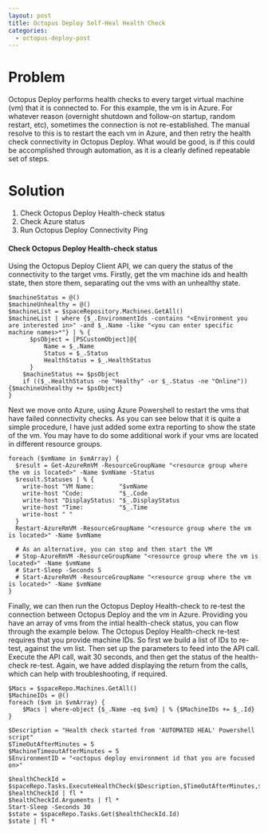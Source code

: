 ```yaml
---
layout: post
title: Octopus Deploy Self-Heal Health Check
categories:
  - octopus-deploy-post
---
```


# Problem

Octopus Deploy performs health checks to every target virtual machine (vm) that it is connected to. For this example, the vm is in Azure. 
For whatever reason (overnight shutdown and follow-on startup, random restart, etc), sometimes the connection is not re-established.
The manual resolve to this is to restart the each vm in Azure, and then retry the health check connectivity in Octopus Deploy.
What would be good, is if this could be accomplished through automation, as it is a clearly defined repeatable set of steps.

# Solution

1. Check Octopus Deploy Health-check status
2. Check Azure status
3. Run Octopus Deploy Connectivity Ping

#### Check Octopus Deploy Health-check status

Using the Octopus Deploy Client API, we can query the status of the connectivity to the target vms.
Firstly, get the vm machine ids and health state, then store them, separating out the vms with an unhealthy state. 

```
$machineStatus = @()
$machineUnhealthy = @()
$machineList = $spaceRepository.Machines.GetAll()
$machineList | where {$_.EnvironmentIds -contains "<Environment you are interested in>" -and $_.Name -like "<you can enter specific machine names>*"} | % {
      $psObject = [PSCustomObject]@{
          Name = $_.Name
          Status = $_.Status
          HealthStatus = $_.HealthStatus
      }
	$machineStatus += $psObject
	if (($_.HealthStatus -ne "Healthy" -or $_.Status -ne "Online")) {$machineUnhealthy += $psObject}
}
```

Next we move onto Azure, using Azure Powershell to restart the vms that have failed connectivity checks.
As you can see below that it is quite a simple procedure, I have just added some extra reporting to show the state of the vm.
You may have to do some additional work if your vms are located in different resource groups.
```
foreach ($vmName in $vmArray) {
  $result = Get-AzureRmVM -ResourceGroupName "<resource group where the vm is located>" -Name $vmName -Status
  $result.Statuses | % {
    write-host "VM Name:       "$vmName
    write-host "Code:          "$_.Code
    write-host "DisplayStatus: "$_.DisplayStatus
    write-host "Time:          "$_.Time
    write-host " "
  }
  Restart-AzureRmVM -ResourceGroupName "<resource group where the vm is located>" -Name $vmName
  
  # As an alternative, you can stop and then start the VM
  # Stop-AzureRmVM -ResourceGroupName "<resource group where the vm is located>" -Name $vmName
  # Start-Sleep -Seconds 5
  # Start-AzureRmVM -ResourceGroupName "<resource group where the vm is located>" -Name $vmName
}
```

Finally, we can then run the Octopus Deploy Health-check to re-test the connection between Octopus Deploy and the vm in Azure.
Providing you have an array of vms from the intial health-check status, you can flow through the example below.
The Octopus Deploy Health-check re-test requires that you provide machine IDs. So first we build a list of IDs to re-test, against the vm list.
Then set up the parameters to feed into the API call. Execute the API call, wait 30 seconds, and then get the status of the health-check re-test. 
Again, we have added displaying the return from the calls, which can help with troubleshooting, if required.
```
$Macs = $spaceRepo.Machines.GetAll()
$MachineIDs = @()
foreach ($vm in $vmArray) {
	$Macs | where-object {$_.Name -eq $vm} | % {$MachineIDs += $_.Id}
}

$Description = "Health check started from 'AUTOMATED HEAL' Powershell script"
$TimeOutAfterMinutes = 5
$MachineTimeoutAfterMinutes = 5
$EnvironmentID = "<octopus deploy environment id that you are focused on>"

$healthCheckId = $spaceRepo.Tasks.ExecuteHealthCheck($Description,$TimeOutAfterMinutes,$MachineTimeoutAfterMinutes,$EnvironmentID,$MachineIDs)
$healthCheckId | fl *
$healthCheckId.Arguments | fl *
Start-Sleep -Seconds 30
$state = $spaceRepo.Tasks.Get($healthCheckId.Id)
$state | fl *
```
